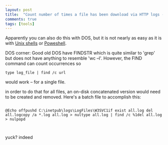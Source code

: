 ```yaml
---
layout: post
title:  "Count number of times a file has been download via HTTP logs - DOS edition"
comments: true
tags: [tools]
---
```



Apparently you can also do this with DOS, but it is not nearly as easy as it is with [Unix shells](http://blog.benhall.me.uk/2011/08/count-number-of-times-file-has-been.html) or [Poweshell](http://kenegozi.com/blog/2011/08/18/count-number-of-times-a-file-has-been-download-via-http-logs-iis-and-powershell-edition).


DOS corner:
Good old DOS have FINDSTR which is quite similar to 'grep' but does not have anything to resemble 'wc –l'. However, the FIND command can count occurrences so

```
type log_file | find /c url
```

would work – for a single file.

in order to do that for all files, an on-disk concatenated version would need to be created and removed. Here's a batch file to accomplish this:

```

@Echo offpushd C:\inetpub\logs\LogFiles\W3SVC1if exist all.log del all.logcopy /a *.log all.log > nultype all.log | find /c %1del all.log > nulpopd



```

yuck? indeed

